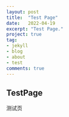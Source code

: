 ```yaml
---
layout: post
title:  "Test Page"
date:   2022-04-19
excerpt: "Test Page."
project: true
tag:
- jekyll 
- blog
- about
- test
comments: true
---
```

## TestPage

测试页